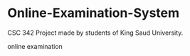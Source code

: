# Online-Examination-System
CSC 342 Project made by students of King Saud University.


online examination
